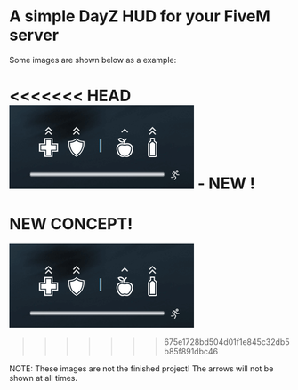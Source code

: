 # A simple DayZ HUD for your FiveM server

Some images are shown below as a example:

<<<<<<< HEAD
![alt text](image-1.png) - NEW ! 
=======
# NEW CONCEPT!
![alt text](image-1.png) 
>>>>>>> 675e1728bd504d01f1e845c32db5b85f891dbc46

NOTE: These images are not the finished project! The arrows will not be shown at all times.
